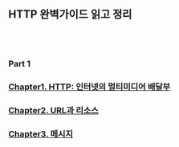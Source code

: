 ## HTTP 완벽가이드 읽고 정리

<br></br>

### **Part 1**

### [Chapter1. HTTP: 인터넷의 멀티미디어 배달부](./Part1/Chapter1/chapter1.md)

### [Chapter2. URL과 리소스](./Part1/Chapter2/chapter2.md)

### [Chapter3. 메시지](./Part1/Chapter3/Chapter3.md)
